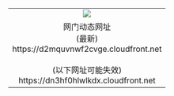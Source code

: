 ﻿<table>
  <tr></tr>
  <tr><td colspan=2 align=center><img src="https://d2mquvnwf2cvge.cloudfront.net/Up/oGate.jpg" /></td></tr>
  <tr><td colspan=2 align=center>网门动态网址<br/>(最新)
<br>https://d2mquvnwf2cvge.cloudfront.net
<br/><br/>(以下网址可能失效)
<br>https://dn3hf0hlwlkdx.cloudfront.net
    </td>
  </tr>
</table>
